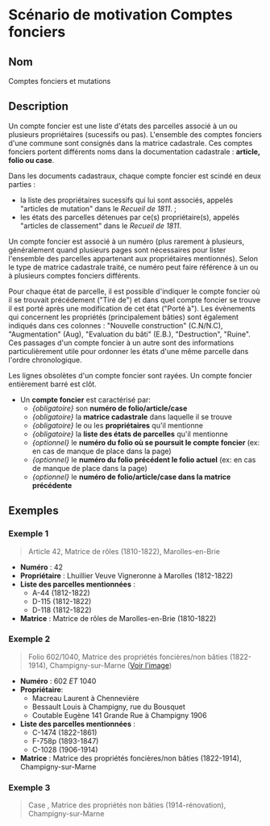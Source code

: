 # Scénario de motivation Comptes fonciers

## Nom

Comptes fonciers et mutations

## Description

Un compte foncier est une liste d'états des parcelles associé à un ou plusieurs propriétaires (sucessifs ou pas). L'ensemble des comptes fonciers d'une commune sont consignés dans la matrice cadastrale. Ces comptes fonciers portent différents noms dans la documentation cadastrale : **article, folio ou case**.

Dans les documents cadastraux, chaque compte foncier est scindé en deux parties :
- la liste des propriétaires sucessifs qui lui sont associés, appelés "articles de mutation" dans le <i>Recueil de 1811</i>. ;
- les états des parcelles détenues par ce(s) propriétaire(s), appelés "articles de classement" dans le <i>Recueil de 1811</i>.

Un compte foncier est associé à un numéro (plus rarement à plusieurs, généralement quand plusieurs pages sont nécessaires pour lister l'ensemble des parcelles appartenant aux propriétaires mentionnés). Selon le type de matrice cadastrale traité, ce numéro peut faire référence à un ou à plusieurs comptes fonciers différents. 

Pour chaque état de parcelle, il est possible d'indiquer le compte foncier où il se trouvait précédement ("Tiré de") et dans quel compte foncier se trouve il est porté après une modification de cet état ("Porté à"). Les évènements qui concernent les propriétés (principalement bâties) sont également indiqués dans ces colonnes : "Nouvelle construction" (C.N/N.C), "Augmentation" (Aug), "Evaluation du bâti" (E.B.), "Destruction", "Ruine".
Ces passages d'un compte foncier à un autre sont des informations particulièrement utile pour ordonner les états d'une même parcelle dans l'ordre chronologique.

Les lignes obsolètes d'un compte foncier sont rayées. 
Un compte foncier entièrement barré est clôt. 

- Un **compte foncier** est caractérisé par:
    - *{obligatoire}* son **numéro de folio/article/case**
    - *{obligatoire}* la **matrice cadastrale** dans laquelle il se trouve
    - *{obligatoire}* le ou les **propriétaires** qu'il mentionne
    - *{obligatoire}* la **liste des états de parcelles** qu'il mentionne
    - *{optionnel}* le **numéro du folio où se poursuit le compte foncier** (ex: en cas de manque de place dans la page)
    - *{optionnel}* le **numéro du folio précédent le folio actuel** (ex: en cas de manque de place dans la page)
    - *{optionnel}* le **numéro de folio/article/case dans la matrice précédente**

## Exemples

### Exemple 1
> Article 42, Matrice de rôles (1810-1822), Marolles-en-Brie
- **Numéro** : 42
- **Propriétaire** : Lhuillier Veuve Vigneronne à Marolles (1812-1822)
- **Liste des parcelles mentionnées** :
    - A-44 (1812-1822)
    - D-115 (1812-1822)
    - D-118 (1812-1822)
- **Matrice** : Matrice de rôles de Marolles-en-Brie (1810-1822)

### Exemple 2
> Folio 602/1040, Matrice des propriétés foncières/non bâties (1822-1914), Champigny-sur-Marne (<a href="comptes_fonciers\img\folio_champigny_FRAD094_3P_000108_01_0004.PNG">Voir l'image</a>)
- **Numéro** : 602 <i>ET</i> 1040
- **Propriétaire**:
    - Macreau Laurent à Chennevière
    - Bessault Louis à Champigny, rue du Bousquet
    - Coutable Eugène 141 Grande Rue à Champigny 1906
- **Liste des parcelles mentionnées** :
    - C-1474 (1822-1861)
    - F-758p (1893-1847)
    - C-1028 (1906-1914)
- **Matrice** : Matrice des propriétés foncières/non bâties (1822-1914), Champigny-sur-Marne 

### Exemple 3
> Case , Matrice des propriétés non bâties (1914-rénovation), Champigny-sur-Marne 